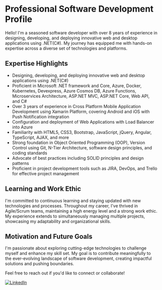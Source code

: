 # Professional Software Development Profile

Hello! I'm a seasoned software developer with over 8 years of experience in designing, developing, and deploying innovative web and desktop applications using .NET(C#). My journey has equipped me with hands-on expertise across a diverse set of technologies and platforms.

## Expertise Highlights

- Designing, developing, and deploying innovative web and desktop applications using .NET(C#)
- Proficient in Microsoft .NET framework and Core, Azure, Docker, Kubernetes, Devexpress, Azure Cosmos DB, Azure Functions, Microservices Architecture, ASP.NET MVC, ASP.NET Core, Web API, and C#
- Over 3 years of experience in Cross Platform Mobile Application Development using Xamarin Platform, covering Android and iOS with Push Notification integration
- Configuration and deployment of Web Applications with Load Balancer into Azure
- Familiarity with HTML5, CSS3, Bootstrap, JavaScript, jQuery, Angular, TypeScript, AJAX, and more
- Strong foundation in Object Oriented Programming (OOP), Version Control using Git, N-Tier Architecture, software design principles, and coding standards
- Advocate of best practices including SOLID principles and design patterns
- Proficient in project development tools such as JIRA, DevOps, and Trello for effective project management

## Learning and Work Ethic

I'm committed to continuous learning and staying updated with new technologies and processes. Throughout my career, I've thrived in Agile/Scrum teams, maintaining a high energy level and a strong work ethic. My experience extends to simultaneously managing multiple projects, showcasing my adaptability and organizational skills.

## Motivation and Future Goals

I'm passionate about exploring cutting-edge technologies to challenge myself and enhance my skill set. My goal is to contribute meaningfully to the ever-evolving landscape of software development, creating impactful solutions and pushing boundaries.

Feel free to reach out if you'd like to connect or collaborate!

[![LinkedIn](https://img.shields.io/badge/LinkedIn-Connect-blue)](https://www.linkedin.com/in/md-nahidur-rahman-rifath)
